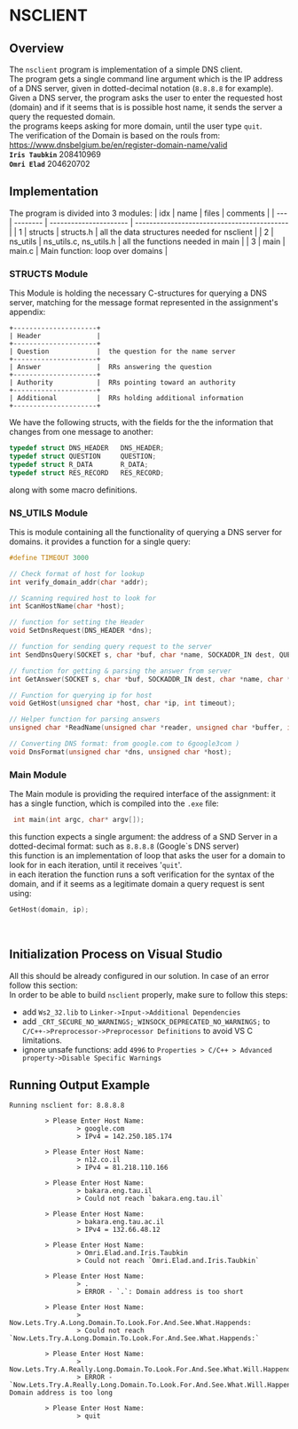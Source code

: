# NSCLIENT

## Overview
The `nsclient` program is implementation of a simple DNS client.  
The program gets a single command line argument which is the IP address of a DNS server, given
in dotted-decimal notation (`8.8.8.8` for example).  
Given a DNS server, the program asks the user to enter the requested host (domain) and if it seems that is is possible host name, it sends the server a query the requested domain.  
the programs keeps asking for more domain, until the user type `quit`.  
The verification of the Domain is based on the rouls from:  
https://www.dnsbelgium.be/en/register-domain-name/valid   
**`Iris Taubkin`** 208410969  
**`Omri Elad`**    204620702  


## Implementation
The program is divided into 3 modules:
| idx | name     | files                  | comments                                    |
| --- | -------- | ---------------------- | ------------------------------------------- |
| 1   | structs  | structs.h              | all the data structures needed for nsclient |
| 2   | ns_utils | ns_utils.c, ns_utils.h | all the functions needed in main            |
| 3   | main     | main.c                 | Main function: loop over domains            |

### **STRUCTS Module**
This Module is holding the necessary C-structures for querying a DNS server, matching for the message format represented in the assignment's appendix:

```                                                        
+---------------------+  
| Header              |  
+---------------------+  
| Question            |  the question for the name server  
+---------------------+  
| Answer              |  RRs answering the question  
+---------------------+  
| Authority           |  RRs pointing toward an authority  
+---------------------+  
| Additional          |  RRs holding additional information  
+---------------------+  
```
We have the following structs, with the fields for the the information that changes from one message to another:
```C
typedef struct DNS_HEADER   DNS_HEADER;
typedef struct QUESTION     QUESTION;
typedef struct R_DATA       R_DATA;
typedef struct RES_RECORD   RES_RECORD;
```
along with some macro definitions.  


### **NS_UTILS Module**
This is module containing all the functionality of querying a DNS server for domains.
it provides a function for a single query:
```C
#define TIMEOUT 3000

// Check format of host for lookup
int verify_domain_addr(char *addr);

// Scanning required host to look for
int ScanHostName(char *host);

// function for setting the Header
void SetDnsRequest(DNS_HEADER *dns);

// function for sending query request to the server
int SendDnsQuery(SOCKET s, char *buf, char *name, SOCKADDR_IN dest, QUESTION *info, int timeout);

// function for getting & parsing the answer from server
int GetAnswer(SOCKET s, char *buf, SOCKADDR_IN dest, char *name, char *host_name, int timeout);

// Function for querying ip for host
void GetHost(unsigned char *host, char *ip, int timeout);

// Helper function for parsing answers
unsigned char *ReadName(unsigned char *reader, unsigned char *buffer, int *count);

// Converting DNS format: from google.com to 6google3com )
void DnsFormat(unsigned char *dns, unsigned char *host);
```


### **Main Module**  
The Main module is providing the required interface of the assignment:
it has a single function, which is compiled into the `.exe` file:
```C
 int main(int argc, char* argv[]);
``` 
this function expects a single argument: the address of a SND Server in a dotted-decimal format: such as `8.8.8.8` (Google\`s DNS server)  
this function is an implementation of loop that asks the user for a domain to look for in each iteration, until it receives '`quit`'.  
in each iteration the function runs a soft verification for the syntax of the domain, and if it seems as a legitimate domain a query request is sent using:
```C
GetHost(domain, ip);
```
<br>  

## Initialization Process on Visual Studio
All this should be already configured in our solution. In case of an error follow this section:  
In order to be able to build `nsclient` properly, make sure to follow this steps:
 * add `Ws2_32.lib` to `Linker->Input->Additional Dependencies`
 * add `_CRT_SECURE_NO_WARNINGS;_WINSOCK_DEPRECATED_NO_WARNINGS;` to `C/C++->Preprocessor->Preprocessor Definitions` to avoid VS C limitations.
 * ignore unsafe functions: add `4996` to `Properties > C/C++ > Advanced property->Disable Specific Warnings`


## Running Output Example
```Console
Running nsclient for: 8.8.8.8

         > Please Enter Host Name:
                 > google.com
                 > IPv4 = 142.250.185.174

         > Please Enter Host Name:
                 > n12.co.il
                 > IPv4 = 81.218.110.166

         > Please Enter Host Name:
                 > bakara.eng.tau.il
                 > Could not reach `bakara.eng.tau.il`

         > Please Enter Host Name:
                 > bakara.eng.tau.ac.il
                 > IPv4 = 132.66.48.12

         > Please Enter Host Name:
                 > Omri.Elad.and.Iris.Taubkin
                 > Could not reach `Omri.Elad.and.Iris.Taubkin`

         > Please Enter Host Name:
                 > .
                 > ERROR - `.`: Domain address is too short

         > Please Enter Host Name:
                 > Now.Lets.Try.A.Long.Domain.To.Look.For.And.See.What.Happends:
                 > Could not reach `Now.Lets.Try.A.Long.Domain.To.Look.For.And.See.What.Happends:`

         > Please Enter Host Name:
                 > Now.Lets.Try.A.Really.Long.Domain.To.Look.For.And.See.What.Will.Happend.Now:
                 > ERROR - `Now.Lets.Try.A.Really.Long.Domain.To.Look.For.And.See.What.Will.Happend.Now:`: Domain address is too long

         > Please Enter Host Name:
                 > quit
```
